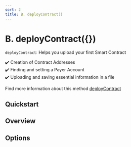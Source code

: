 ```yaml
---
sort: 2
title: B. deployContract()
---
```


# B. deployContract({})

`deployContract`: Helps you upload your first Smart Contract

:heavy_check_mark: Creation of Contract Addresses  
:heavy_check_mark: Finding and setting a Payer Account  
:heavy_check_mark: Uploading and saving essential information in a file  

Find more information about this method [deployContract](../deployContract)


## Quickstart

## Overview

## Options